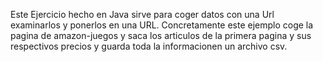 Este Ejercicio hecho en Java sirve para coger datos con una Url examinarlos y ponerlos en una URL.
Concretamente este ejemplo coge la pagina de amazon-juegos y saca los articulos de la primera pagina y sus respectivos precios y guarda toda la informacionen un archivo csv.
